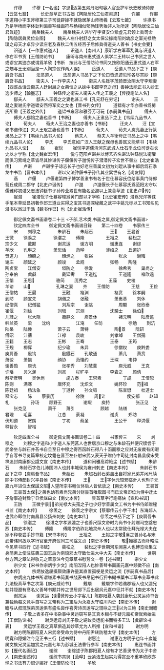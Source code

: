 <!-- { "loadSidebar": true } -->
　　许穆
　　许穆【一名谧】字思迈第五弟丹阳句容人官至护军长史散骑侍郎【云笈七籖】
　　长史章草正书古拙【陶隐居论三仙君眞迹】
　　许翽
　　许翽字道翔小字玉斧穆第三子司徒辟掾不就隐居茅山师杨羲【云笈七籖】
　　许掾书乃是学杨而字体劲利偏善写经画符与杨相似郁勃锋势殆非人功所逮【陶隐居论三仙君眞迹】
　　南岳魏夫人
　　南岳魏夫人讳华存字贤安位紫虚元君领上眞司命【陶隐居眞灵位业图】
　　魏夫人左仆射舒之女太保公掾南阳刘幼彦之室光禄勲璞之母天才卓异少读庄老及春秋二传五经百子后修眞得道夫人善书【书史会要】
　　识道人【一作惠式道人】
　　识道人【南州人】康昕学右军草乱眞与识道人作右军书货【王僧防论书】
　　康昕与南州惠式道人俱学二王转以己书货之世人或谬宝其迹亦或谓爲羊欣【书断　按此与王僧防论书同又按欧阳通云惠式道人右军之甥与王无别当是一人陶宗仪作两人误】
　　岳道人
　　岳道人书品下之下【庾肩吾书品】
　　法髙道人
　　法髙道人书品下之下论曰皆遗迹见珍各尽其妙【庾肩吾书品】
　　衞夫人【一作李夫人】
　　衞夫人名铄字茂猗晋汝阴太守李矩妻【西溪丛话云衞夫人廷尉展之女弟恒之从妺中书郎李充之母】善钟法能正书入妙王逸少师之【翰墨志】
　　钟繇传之衞夫人衞夫人传之王羲之【传授笔法人名】
　　郄夫人
　　郄夫人王羲之之妻也甚工书【孔元舒在穷记】
　　谢夫人
　　王凝之妻谢氏字道韫安西将军奕之女也【晋书列女传】
　　道韫有才华亦善书爲舅氏所重【王羲之外传】
　　道韫书雍容和雅芬芳可玩【李嗣眞书品】
　　傅夫人
　　傅夫人郄愔之妻也善书【书断】
　　傅夫人正隶品下之上【韦续九品书人论】
　　荀夫人
　　荀夫人王洽之妻也亦善书【书断】
　　汪夫人
　　汪【宣和书谱作江】夫人王珉之妻也善书【书断】
　　荀夫人
　　荀夫人庾亮妻正行篆隶品上之下【韦续九品书人论】
　　蔡夫人
　　蔡夫人羊衡母正书品上之中【韦续九品书人论】
　　李氏
　　李氏意如广汉人王献之保母也善属文能草书【韦续九品书人论】
　　赵
　　崔恱
　　崔恱字道儒清河东武城人仕石季龙位司徒右长史以才学称【北史魏崔宏传】
　　恱与范阳卢谌并以博艺齐名谌法钟繇恱法衞瓘而俱习索靖之草皆尽其妙谌传子偃偃传子邈恱传子潜潜传子宏世不替业【北史崔浩传】
　　卢谌
　　卢谌字子谅志长子也好老庄善属文初为刘琨从事中郎后爲石季龙中书监【晋书本传】
　　谌以父法钟繇书子孙传其业累世有名【尚友録】
　　燕
　　卢偃
　　卢偃谌第四子博学善隶书有名于世仕慕容氏位给事黄门侍郎营丘成周二郡守【北史卢诞传】
　　卢邈
　　卢邈偃长子仕慕容氏爲范阳太守以儒雅称初谌父志法钟繇书子孙传业累世有能名至邈以上兼善草迹【北史卢传】
　　崔潜
　　崔潜恱子仕慕容暐爲黄门郎以才学称【北史崔宏传】潜爲兄浑等诔手笔本草延昌初著作郎王遵业买得之宝其书迹深秘藏之武平中姚元标以工书知名见潜书以爲过于浩【魏书作已】也【北史崔浩传】













　　御定佩文斋书画谱卷二十三
<子部,艺术类,书画之属,御定佩文斋书画谱>
　　钦定四库全书
　　御定佩文斋书画谱目録
　　第二十四卷
　　书家传三
　　宋
　　刘穆之　　　　朱龄石
　　朱超石　　　　王
　　王昙首　　　　王微
　　徐羡之　　　　徐湛之
　　傅隆　　　　　王裕之
　　裴松之　　　　宗少文
　　戴颙　　　　　谢灵运
　　谢方明　　　　谢惠连
　　谢综　　　　　羊欣
　　孔琳之　　　　萧思话
　　范晔　　　　　薄绍之
　　丘道护　　　　　贺道力
　　顔腾之　　　　　顔炳之
　　张裕　　　　　　张永
　　谢晦　　　　　　谢庄
　　顔延之　　　　　颜竣
　　孟觊　　　　　　张畅
　　陶隆　　　　　　陶贞宝
　　江僧安　　　　　垣防之
　　徐爰　　　　　　徐希秀
　　巢尚之　　　　　孙奉伯
　　虞龢　　　　　　戴延夀
　　王道迄　　　　　王道隆
　　褚欣逺　　　　　王愔
　　王思　　　　　骆简
　　厐秀之　　　　　王藻
　　史棱　　　　　　羊谘
　　山　　　　　　孔琳之妻
　　齐
　　王僧防　　　　　王慈
　　王俭　　　　　　王僧祐
　　王晏　　　　　　王融
　　褚渊　　　　　　褚贲
　　徐孝嗣　　　　　到防
　　顾宝先　　　　　胡谐之
　　张融　　　　　　萧惠基
　　刘休　　　　　　纪僧真
　　纪僧猛　　　　　刘系宗
　　谢朓　　　　　　周颙
　　张欣泰　　　　　崔偃
　　刘绘　　　　　　刘瑱
　　宗测　　　　　　沈驎士
　　徐伯　　　　　儿珪之
　　张大隠　　　　　蔺静文
　　庾景休　　　　　褚元明
　　陆彦逺　　　　　韩兰英
　　梁
　　沈约　　　　　　江淹
　　任昉　　　　　　徐勉
　　到沆　　　　　　陆杲
　　陆倕　　　　　　萧子云
　　萧特　　　　　　陶景
　　阮研　　　　　　傅昭
　　江蒨　　　　　　江禄
　　袁峻　　　　　　刘孝绰
　　王僧孺　　　　　王籍
　　王志　　　　　　王彬
　　王骞　　　　　　王泰
　　王筠　　　　　　王规
　　栁恽　　　　　　纪少瑜
　　朱异　　　　　　徐僧权
　　庾黔娄　　　　　庾肩吾
　　殷钧　　　　　　殷鐡石
　　孔敬通　　　　　萧几
　　萧贲　　　　　　萧骏
　　萧挹　　　　　　顔协
　　范懐约　　　　　王琛
　　韦仲　　　　　　谢善勋
　　庾诜　　　　　　张孝秀
　　刘慧斐　　　　　庾元威
　　王克　　　　　　许璠
　　贝义渊　　　　　刘灵
　　程旷平　　　　　李岩之
　　颜倩　　　　　　斛斯彦明
　　吴休尚　　　　　施方泰
　　王崇素　　　　　丁觇
　　王僧恕　　　　　陈则
　　满骞　　　　　　唐怀充
　　沈炽文　　　　　姚怀珍
　　范祖　　　　　陈廷祖
　　杨法象　　　　　丁道矜
　　孙文韬　　　　　陈宣懋
　　杜道士　　　　　释宝志
　　陈
　　蔡景历　　　　　徐陵
　　周让　　　　　侯安都
　　赵知礼　　　　　孙玚
　　顾野王　　　　　谢嘏
　　庾持　　　　　　张正见
　　张克见　　　　　萧干
　　萧引　　　　　　顾越
　　陆缮　　　　　　沈君理
　　毛喜　　　　　　江总
　　蔡凝　　　　　　谢贞
　　郑防　　　　　　伏知道
　　贺朗　　　　　　丁初
　　蔡圣　　　　　　王公干
　　释洪偃　　　　　释智永
　　智楷








　　钦定四库全书
　　御定佩文斋书画谱卷二十四
　　书家传三
　　宋
　　刘穆之
　　刘穆之字道和小字道人东莞莒人也世居京口穆之与朱龄石并便尺牍尝于武帝坐与龄石并荅书自旦至日中穆之得百函龄石得八十函而穆之应对无废裁有闲暇手自写书寻览篇章校定坟籍在晋至左仆射宋武又表天子赠侍中司徒封南昌县侯宋受禅追封南康郡公諡文宣【南史本传】
　　道和闲雅髙踪絶尘【述书赋】
　　朱龄石
　　朱龄石字伯儿沛国沛人也封丰城侯为雍州刺史【南史本传】
　　朱龄石书品下之中【庾肩吾书品】
　　朱超石
　　朱超石龄石弟虽出自将家兄弟并闲尺牍除中书侍郎封兴平县侯【南史本传】
　　王
　　王字休元琅邪临沂人也珣子元嘉九年进位太保諡文昭人望所宗书翰仪体后人皆依放之【南史本传】
　　王昙首
　　王昙首太保之弟也幼有素尚兄弟分财昙首唯取图书而已文帝即位为侍中迁太子詹事追封豫宁县侯諡曰文【南史本传】
　　昙首草字行笔痛快【宣和书谱】
　　王防
　　王微字景弟光禄大夫孺之子也少好学善属文工书为中书侍郎赠秘书监【南史本传】
　　徐羡之
　　徐羡之字宗文【蔡廓传云小字干木】东海郯人也武帝即位封南昌县公扬州刺史【南史本传】
　　徐羡之书品下之下【庾肩吾书品】
　　徐湛之
　　徐湛之字孝源逵之子也善尺牍文帝时为尚书仆射赠司空諡忠烈【南史本传】
　　傅隆
　　傅隆字伯祚北地灵州人也以太常致仕拜光禄大夫在家不释卷尝手抄书籍【宋书本传】
　　王裕之
　　王裕之字敬廙之曽孙名与宋武帝讳同故以字行官至开府仪同三司諡文贞【南史本传】
　　敬翰墨古而朴略注今见草书四行【述书赋】
　　裴松之
　　裴松之字世期河东闻喜人也博览坟集立身简素上使注陈夀三国志后为南琅邪太守致仕进大中大夫【南史本传】
　　世期参方回之章法得敬元之草意注今见章草书慰劳文一卷【述书赋】
　　宗少文
　　宗少文【宋书作宗炳字少文】南阳湼阳人也妙善琴书圗画元嘉中频徴不应【南史本传】
　　宗炳放逸屈摄颇效康许量其直置孤梗是灵运之流【李嗣真书品后】
　　宗炳出九体书所谓缣素书简奏书牋表书吊记书行狎书檝书藁书半草书全草书此九法极真草书之次第【庾元威论书】
　　戴颙
　　戴颙字仲若谯郡铚人也父逵兄勃并隠遯有髙名父善琴书颙并传之世居郯下后出居呉元嘉中征并不就【南史本传】
　　谢灵运
　　谢灵运【谢微传云小字客儿】陈郡阳夏人袭封康乐公灵运诗书皆兼独絶每文竟手自写之文帝称为二宝后为永嘉太守临川内史【南史本传】
　　谢瞻与从叔琨族弟灵运俱有盛名尝作喜霁诗灵运写之琨咏之王以为三絶【南史谢瞻传】
　　子敬上表多在中书杂事中灵运窃写易其真本相与不疑元嘉初帝就索始进【王僧防论书】
　　谢灵运母刘氏子敬之甥故灵运能书而特多王法【虞龢论书表】
　　灵运学王羲之真草俱造其妙草尤为人所推【宣和书谱】
　　谢方明
　　谢方明陈郡阳夏人宋武帝受命为侍中丹阳尹转防稽太守【南史本传】
　　方明寛和隠媚注今见正书三行【述书赋】
　　谢惠连
　　谢惠连方明子也年十嵗能属文族兄灵运加赏之元嘉七年为彭城王法曹行参军【南史本传】
　　惠连书画并妙【歴代名画记】
　　谢综
　　谢综述子陈郡阳夏人综有才艺善隶书为太子中舍人【南史谢述传】
　　谢综书其舅【范晔】云紧洁生起实为得赏至不重羊欣欣亦惮之书法有力恨少媚好【王僧防论书】
　　羊欣
